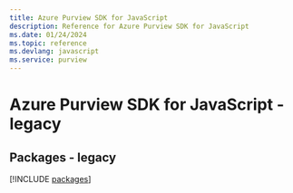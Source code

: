 ```yaml
---
title: Azure Purview SDK for JavaScript
description: Reference for Azure Purview SDK for JavaScript
ms.date: 01/24/2024
ms.topic: reference
ms.devlang: javascript
ms.service: purview
---
```

# Azure Purview SDK for JavaScript - legacy
## Packages - legacy
[!INCLUDE [packages](purview-index.md)]